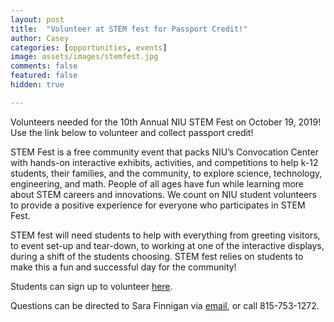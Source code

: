 ```yaml
---
layout: post
title:  "Volunteer at STEM fest for Passport Credit!"
author: Casey
categories: [opportunities, events]
image: assets/images/stemfest.jpg
comments: false
featured: false
hidden: true

--- 
```


Volunteers needed for the 10th Annual NIU STEM Fest on October 19, 2019! Use the link below to volunteer and collect passport credit!

STEM Fest is a free community event that packs NIU’s Convocation Center with hands-on interactive exhibits, activities, and competitions to help k-12 students, their families, and the community, to explore science, technology, engineering, and math. People of all ages have fun while learning more about STEM careers and innovations. We count on NIU student volunteers to provide a positive experience for everyone who participates in STEM Fest.

STEM fest will need students to help with everything from greeting visitors, to event set-up and tear-down, to working at one of the interactive displays, during a shift of the students choosing. STEM fest relies on students to make this a fun and successful day for the community!

Students can sign up to volunteer <a href="https://stemfest.niu.edu/stemfest/volunteer/student-volunteers/index.shtml">here</a>.

Questions can be directed to Sara Finnigan via <a href="mailto: sfinnigan@niu.edu">email</a>, or call 815-753-1272.

